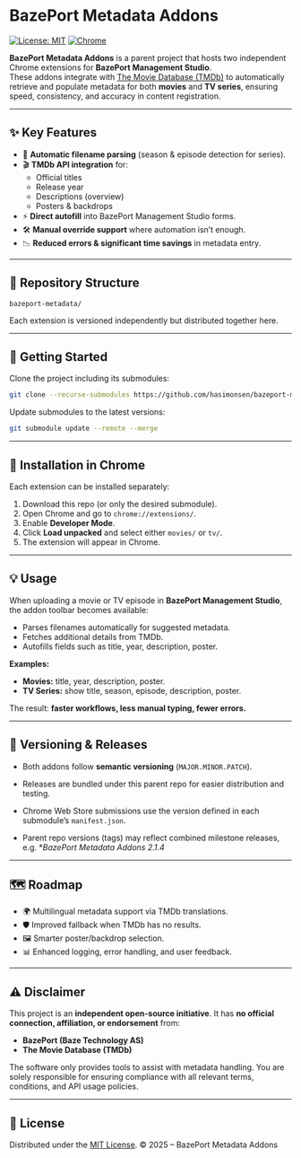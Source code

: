 # BazePort Metadata Addons

[![License: MIT](https://img.shields.io/badge/License-MIT-blue.svg)](LICENSE) [![Chrome](https://img.shields.io/badge/Chrome-Extension-green)]([https://chrome.google.com/webstore/](https://chromewebstore.google.com/detail/bazeport-metadata-via-tmd/bnppmokjongpmmjlacooabfjcgdebfdc?authuser=0&hl=no))

**BazePort Metadata Addons** is a parent project that hosts two independent Chrome extensions for **BazePort Management Studio**.  
These addons integrate with [The Movie Database (TMDb)](https://www.themoviedb.org/) to automatically retrieve and populate metadata for both **movies** and **TV series**, ensuring speed, consistency, and accuracy in content registration.

---

## ✨ Key Features

- 🔎 **Automatic filename parsing** (season & episode detection for series).  
- 🎬 **TMDb API integration** for:
  - Official titles  
  - Release year  
  - Descriptions (overview)  
  - Posters & backdrops  
- ⚡ **Direct autofill** into BazePort Management Studio forms.  
- 🛠 **Manual override support** where automation isn’t enough.  
- 📉 **Reduced errors & significant time savings** in metadata entry.  

---

## 📂 Repository Structure

```text
bazeport-metadata/

````

Each extension is versioned independently but distributed together here.

---

## 🚀 Getting Started

Clone the project including its submodules:

```bash
git clone --recurse-submodules https://github.com/hasimonsen/bazeport-metadata.git
```

Update submodules to the latest versions:

```bash
git submodule update --remote --merge
```

---

## 🔧 Installation in Chrome

Each extension can be installed separately:

1. Download this repo (or only the desired submodule).
2. Open Chrome and go to `chrome://extensions/`.
3. Enable **Developer Mode**.
4. Click **Load unpacked** and select either `movies/` or `tv/`.
5. The extension will appear in Chrome.

---

## 💡 Usage

When uploading a movie or TV episode in **BazePort Management Studio**, the addon toolbar becomes available:

* Parses filenames automatically for suggested metadata.
* Fetches additional details from TMDb.
* Autofills fields such as title, year, description, poster.

**Examples:**

* **Movies:** title, year, description, poster.
* **TV Series:** show title, season, episode, description, poster.

The result: **faster workflows, less manual typing, fewer errors.**

---

## 🔖 Versioning & Releases

* Both addons follow **semantic versioning** (`MAJOR.MINOR.PATCH`).

* Releases are bundled under this parent repo for easier distribution and testing.

* Chrome Web Store submissions use the version defined in each submodule’s `manifest.json`.

* Parent repo versions (tags) may reflect combined milestone releases, e.g. **BazePort Metadata Addons 2.1.4*

---

## 🗺 Roadmap

* 🌍 Multilingual metadata support via TMDb translations.
* 🛡 Improved fallback when TMDb has no results.
* 🖼 Smarter poster/backdrop selection.
* 📊 Enhanced logging, error handling, and user feedback.

---

## ⚠️ Disclaimer

This project is an **independent open-source initiative**.
It has **no official connection, affiliation, or endorsement** from:

* **BazePort (Baze Technology AS)**
* **The Movie Database (TMDb)**

The software only provides tools to assist with metadata handling.
You are solely responsible for ensuring compliance with all relevant terms, conditions, and API usage policies.

---

## 📜 License

Distributed under the [MIT License](LICENSE).
© 2025 – BazePort Metadata Addons

